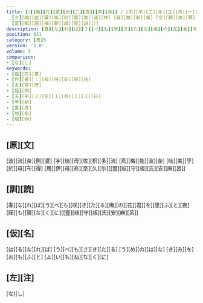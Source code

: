 ```yaml
---
title: [（][梅][花][歌][卅][二][首][[并][序]] / [天][平][二][年][正][月][十][三][日] [萃][于][帥][老][之][宅] [申][宴][會][也] [于][時][初][春][令][月] [氣][淑][風][和][梅][披][鏡][前][之][粉] [蘭][薫][珮][後][之][香] [加][以] [曙][嶺][移][雲] [松][掛][羅][而][傾][盖]
  [夕][岫][結][霧][鳥][封][縠][而][迷][林] [庭][舞][新][蝶] [空][歸][故][鴈] [於][是][盖][天][坐][地] <[促]>[膝][飛][觴] [忘][言][一][室][之][裏] [開][衿][煙][霞][之][外] [淡][然][自][放] [快][然][自][足] [若][非][翰][苑][何][以][攄][情] [詩][紀][落][梅][之][篇][古][今][夫][何][異][矣]
  [宜][賦][園][梅][聊][成][短][詠][）]
description: [春][な][れ][ば][う][べ][も][咲][き][た][る][梅][の][花][君][を][思][ふ][と][夜][寐][も][寝][な][く][に][[壹][岐][守][板][氏][安][麻][呂]]
position: 831
category: [巻]5
version: '1.0'
volume: 5
comparison:
- [な][し]
keywords:
- [梅][花][宴]
- [作][者][：][板][持][安][麻][呂]
- [太][宰][府]
- [福][岡]
- [天][平][２][年][１][月][１][３][日]
- [年][紀]
- [宴][席]
- [地][名]
- [植][物]
---
```


## [原][文]

[波][流][奈][例][婆] [宇][倍][母][佐][枳][多][流] [烏][梅][能][波][奈] [岐][美][乎][於][母][布][得] [用][伊][母][祢][奈][久][尓][[壹][岐][守][板][氏][安][麻][呂]]

## [訓][読]

[春][な][れ][ば][う][べ][も][咲][き][た][る][梅][の][花][君][を][思][ふ][と][夜][寐][も][寝][な][く][に][[壹][岐][守][板][氏][安][麻][呂]]

## [仮][名]

[は][る][な][れ][ば] [う][べ][も][さ][き][た][る] [う][め][の][は][な] [き][み][を][お][も][ふ][と] [よ][い][も][ね][な][く][に]

## [左][注]

[な][し]
